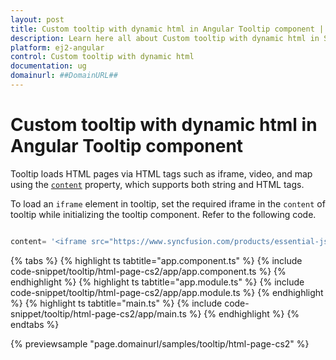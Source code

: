 ```yaml
---
layout: post
title: Custom tooltip with dynamic html in Angular Tooltip component | Syncfusion
description: Learn here all about Custom tooltip with dynamic html in Syncfusion Angular Tooltip component of Syncfusion Essential JS 2 and more.
platform: ej2-angular
control: Custom tooltip with dynamic html 
documentation: ug
domainurl: ##DomainURL##
---
```


# Custom tooltip with dynamic html in Angular Tooltip component

Tooltip loads HTML pages via HTML tags such as iframe, video, and map using the [`content`](https://ej2.syncfusion.com/angular/documentation/api/tooltip/#content) property, which supports both string and HTML tags.

To load an `iframe` element in tooltip, set the required iframe in the `content` of tooltip while initializing the tooltip component. Refer to the following code.

```typescript

content= '<iframe src="https://www.syncfusion.com/products/essential-js2"></iframe>

```

{% tabs %}
{% highlight ts tabtitle="app.component.ts" %}
{% include code-snippet/tooltip/html-page-cs2/app/app.component.ts %}
{% endhighlight %}
{% highlight ts tabtitle="app.module.ts" %}
{% include code-snippet/tooltip/html-page-cs2/app/app.module.ts %}
{% endhighlight %}
{% highlight ts tabtitle="main.ts" %}
{% include code-snippet/tooltip/html-page-cs2/app/main.ts %}
{% endhighlight %}
{% endtabs %}
  
{% previewsample "page.domainurl/samples/tooltip/html-page-cs2" %}
